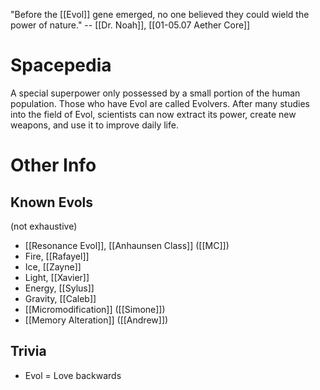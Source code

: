 "Before the [[Evol]] gene emerged, no one believed they could wield the power of nature." -- [[Dr. Noah]], [[01-05.07 Aether Core]]
# Spacepedia
A special superpower only possessed by a small portion of the human population. Those who have Evol are called Evolvers. After many studies into the field of Evol, scientists can now extract its power, create new weapons, and use it to improve daily life.

# Other Info

## Known Evols
(not exhaustive)

* [[Resonance Evol]], [[Anhaunsen Class]] ([[MC]])
* Fire, [[Rafayel]]
* Ice, [[Zayne]]
* Light, [[Xavier]]
* Energy, [[Sylus]]
* Gravity, [[Caleb]]
* [[Micromodification]] ([[Simone]])
* [[Memory Alteration]] ([[Andrew]])
## Trivia
* Evol = Love backwards